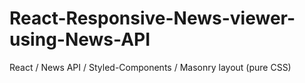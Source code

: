 # React-Responsive-News-viewer-using-News-API
React / News API / Styled-Components / Masonry layout (pure CSS)
